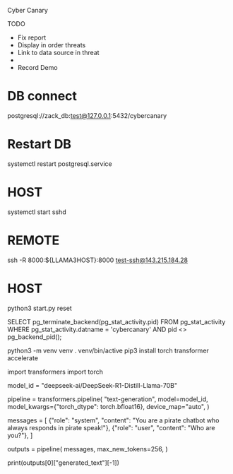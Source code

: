 Cyber Canary

TODO
- Fix report
- Display in order threats
- Link to data source in threat
- 
- Record Demo


# DB connect
postgresql://zack_db:test@127.0.0.1:5432/cybercanary

# Restart DB
systemctl restart postgresql.service

# HOST
systemctl start sshd

# REMOTE
ssh -R 8000:${LLAMA3HOST}:8000 test-ssh@143.215.184.28

# HOST
python3 start.py reset

SELECT pg_terminate_backend(pg_stat_activity.pid)
FROM pg_stat_activity
WHERE pg_stat_activity.datname = 'cybercanary'
  AND pid <> pg_backend_pid();



python3 -m venv venv
. venv/bin/active
pip3 install torch transformer accelerate



import transformers
import torch

model_id = "deepseek-ai/DeepSeek-R1-Distill-Llama-70B"

pipeline = transformers.pipeline(
    "text-generation",
    model=model_id,
    model_kwargs={"torch_dtype": torch.bfloat16},
    device_map="auto",
)

messages = [
    {"role": "system", "content": "You are a pirate chatbot who always responds in pirate speak!"},
    {"role": "user", "content": "Who are you?"},
]

outputs = pipeline(
    messages,
    max_new_tokens=256,
)

print(outputs[0]["generated_text"][-1])

